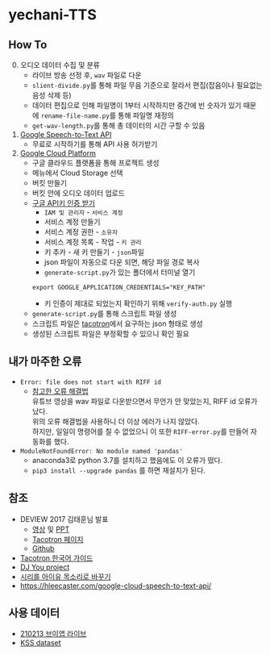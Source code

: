 # yechani-TTS

## How To
0. 오디오 데이터 수집 및 분류
    - 라이브 방송 선정 후, `wav` 파일로 다운
    - `slient-divide.py`를 통해 파일 무음 기준으로 잘라서 편집(잡음이나 필요없는 음성 삭제 등)
    - 데이터 편집으로 인해 파일명이 1부터 시작하지만 중간에 빈 숫자가 있기 때문에 `rename-file-name.py`를 통해 파일명 재정의
    - `get-wav-length.py`를 통해 총 데이터의 시간 구할 수 있음
1. [Google Speech-to-Text API](https://cloud.google.com/speech-to-text)
    - 무료로 시작하기를 통해 API 사용 허가받기
2. [Google Cloud Platform](https://console.cloud.google.com/)
    - 구글 클라우드 플랫폼을 통해 프로젝트 생성
    - 메뉴에서 Cloud Storage 선택
    - 버킷 만들기
    - 버킷 안에 오디오 데이터 업로드
    - [구글 API키 인증 받기](https://cloud.google.com/docs/authentication/production)
        - `IAM 및 관리자` - `서비스 계정`
        - 서비스 계정 만들기
        - 서비스 계정 권한 - `소유자`
        - 서비스 계정 목록 - 작업 - `키 관리`
        - 키 추카 - 새 키 만들기 - `json`파일
        - json 파일이 자동으로 다운 되면, 해당 파일 경로 복사
        - `generate-script.py`가 있는 폴더에서 터미널 열기
        ```
        export GOOGLE_APPLICATION_CREDENTIALS="KEY_PATH"
        ```
        - 키 인증이 제대로 되었는지 확인하기 위해 `verify-auth.py` 실행
    - `generate-script.py`를 통해 스크립트 파일 생성
    - 스크립트 파일은 [tacotron](https://github.com/carpedm20/multi-Speaker-tacotron-tensorflow#2-1-generate-custom-datasets)에서 요구하는 json 형태로 생성
    - 생성된 스크립트 파일은 부정확할 수 있으니 확인 필요

## 내가 마주한 오류
- `Error: file does not start with RIFF id`    
    - [참고한 오류 해결법](https://stackoverflow.com/questions/50090404/error-file-does-not-start-with-riff-id)   
    유튜브 영상을 wav 파일로 다운받으면서 무언가 안 맞았는지, RIFF id 오류가 났다.    
    위의 오류 해결법을 사용하니 더 이상 에러가 나지 않았다.    
    하지만, 일일이 명령어를 칠 수 없었으니 이 또한 `RIFF-error.py`를 만들어 자동화를 했다.
- `ModuleNotFoundError: No module named 'pandas'`
    - anaconda3로 python 3.7를 설치하고 했음에도 이 오류가 떴다.
    - `pip3 install --upgrade pandas` 를 하면 재설치가 된다.

## 참조
- DEVIEW 2017 김태훈님 발표
    - [영상](https://youtu.be/klnfWhPGPRs) 및 [PPT](https://www.slideshare.net/carpedm20/deview-2017-80824162)
    - [Tacotron 페이지](https://carpedm20.github.io/tacotron/)
    - [Github](https://github.com/carpedm20/multi-Speaker-tacotron-tensorflow)
- [Tacotron 한국어 가이드](https://github.com/GSByeon/multi-speaker-tacotron-tensorflow/blob/master/README_ko.md)
- [DJ You project](https://welcome-to-dewy-world.tistory.com/106?category=850079)
- [시리를 아이유 목소리로 바꾸기](https://blog.crux.cx/iu-siri-1/)
- https://hleecaster.com/google-cloud-speech-to-text-api/

## 사용 데이터
- [210213 브이앱 라이브](https://www.vlive.tv/video/236796)
- [KSS dataset](https://www.kaggle.com/bryanpark/korean-single-speaker-speech-dataset)